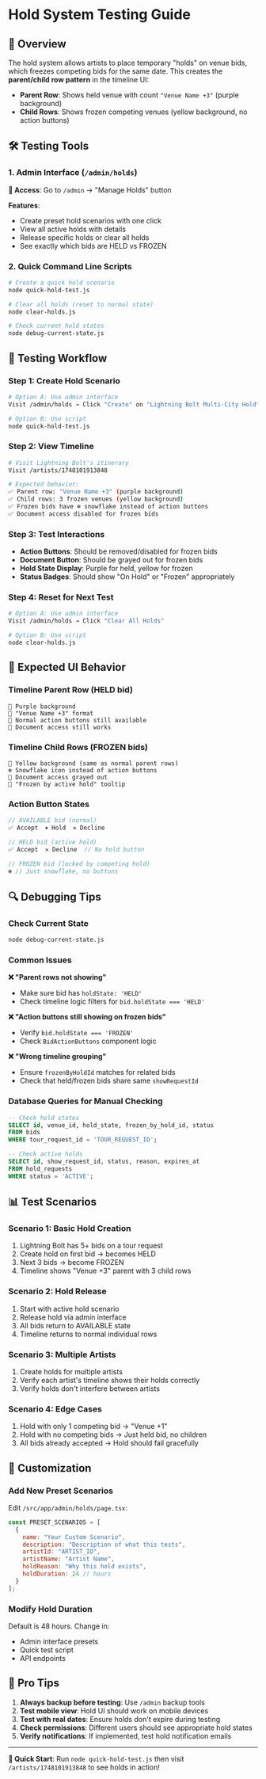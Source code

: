 # Hold System Testing Guide

## 🎯 Overview

The hold system allows artists to place temporary "holds" on venue bids, which freezes competing bids for the same date. This creates the **parent/child row pattern** in the timeline UI:

- **Parent Row**: Shows held venue with count `"Venue Name +3"` (purple background)
- **Child Rows**: Shows frozen competing venues (yellow background, no action buttons)

## 🛠️ Testing Tools

### 1. Admin Interface (`/admin/holds`)

**🔗 Access**: Go to `/admin` → "Manage Holds" button

**Features**:
- Create preset hold scenarios with one click
- View all active holds with details
- Release specific holds or clear all holds
- See exactly which bids are HELD vs FROZEN

### 2. Quick Command Line Scripts

```bash
# Create a quick hold scenario
node quick-hold-test.js

# Clear all holds (reset to normal state)
node clear-holds.js

# Check current hold states
node debug-current-state.js
```

## 🧪 Testing Workflow

### Step 1: Create Hold Scenario
```bash
# Option A: Use admin interface
Visit /admin/holds → Click "Create" on "Lightning Bolt Multi-City Hold"

# Option B: Use script
node quick-hold-test.js
```

### Step 2: View Timeline
```bash
# Visit Lightning Bolt's itinerary
Visit /artists/1748101913848

# Expected behavior:
✅ Parent row: "Venue Name +3" (purple background)
✅ Child rows: 3 frozen venues (yellow background)
✅ Frozen bids have ❄️ snowflake instead of action buttons
✅ Document access disabled for frozen bids
```

### Step 3: Test Interactions
- **Action Buttons**: Should be removed/disabled for frozen bids
- **Document Button**: Should be grayed out for frozen bids  
- **Hold State Display**: Purple for held, yellow for frozen
- **Status Badges**: Should show "On Hold" or "Frozen" appropriately

### Step 4: Reset for Next Test
```bash
# Option A: Use admin interface
Visit /admin/holds → Click "Clear All Holds"

# Option B: Use script
node clear-holds.js
```

## 🎨 Expected UI Behavior

### Timeline Parent Row (HELD bid)
```
💜 Purple background
🎯 "Venue Name +3" format
🔘 Normal action buttons still available
📄 Document access still works
```

### Timeline Child Rows (FROZEN bids)
```
💛 Yellow background (same as normal parent rows)
❄️ Snowflake icon instead of action buttons
🚫 Document access grayed out
📄 "Frozen by active hold" tooltip
```

### Action Button States
```javascript
// AVAILABLE bid (normal)
✅ Accept  ⏸ Hold  ✕ Decline

// HELD bid (active hold)  
✅ Accept  ✕ Decline  // No hold button

// FROZEN bid (locked by competing hold)
❄️ // Just snowflake, no buttons
```

## 🔍 Debugging Tips

### Check Current State
```bash
node debug-current-state.js
```

### Common Issues

**❌ "Parent rows not showing"**
- Make sure bid has `holdState: 'HELD'`
- Check timeline logic filters for `bid.holdState === 'HELD'`

**❌ "Action buttons still showing on frozen bids"**
- Verify `bid.holdState === 'FROZEN'`
- Check `BidActionButtons` component logic

**❌ "Wrong timeline grouping"**
- Ensure `frozenByHoldId` matches for related bids
- Check that held/frozen bids share same `showRequestId`

### Database Queries for Manual Checking
```sql
-- Check hold states
SELECT id, venue_id, hold_state, frozen_by_hold_id, status 
FROM bids 
WHERE tour_request_id = 'TOUR_REQUEST_ID';

-- Check active holds
SELECT id, show_request_id, status, reason, expires_at
FROM hold_requests 
WHERE status = 'ACTIVE';
```

## 📊 Test Scenarios

### Scenario 1: Basic Hold Creation
1. Lightning Bolt has 5+ bids on a tour request
2. Create hold on first bid → becomes HELD
3. Next 3 bids → become FROZEN
4. Timeline shows "Venue +3" parent with 3 child rows

### Scenario 2: Hold Release
1. Start with active hold scenario
2. Release hold via admin interface
3. All bids return to AVAILABLE state
4. Timeline returns to normal individual rows

### Scenario 3: Multiple Artists
1. Create holds for multiple artists
2. Verify each artist's timeline shows their holds correctly
3. Verify holds don't interfere between artists

### Scenario 4: Edge Cases
1. Hold with only 1 competing bid → "Venue +1"
2. Hold with no competing bids → Just held bid, no children
3. All bids already accepted → Hold should fail gracefully

## 🔧 Customization

### Add New Preset Scenarios
Edit `/src/app/admin/holds/page.tsx`:

```javascript
const PRESET_SCENARIOS = [
  {
    name: "Your Custom Scenario",
    description: "Description of what this tests",
    artistId: "ARTIST_ID",
    artistName: "Artist Name", 
    holdReason: "Why this hold exists",
    holdDuration: 24 // hours
  }
];
```

### Modify Hold Duration
Default is 48 hours. Change in:
- Admin interface presets
- Quick test script
- API endpoints

## 🚀 Pro Tips

1. **Always backup before testing**: Use `/admin` backup tools
2. **Test mobile view**: Hold UI should work on mobile devices
3. **Test with real dates**: Ensure holds don't expire during testing
4. **Check permissions**: Different users should see appropriate hold states
5. **Verify notifications**: If implemented, test hold notification emails

---

**🎯 Quick Start**: Run `node quick-hold-test.js` then visit `/artists/1748101913848` to see holds in action! 
